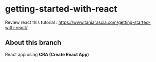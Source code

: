 # getting-started-with-react
Review react this tutorial : https://www.taniarascia.com/getting-started-with-react/

## About this branch

React app using **CRA (Create React App)**

